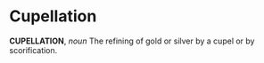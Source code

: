 # Cupellation

**CUPELLATION**, _noun_ The refining of gold or silver by a cupel or by scorification.
